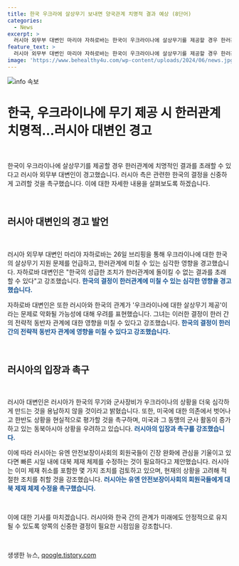 ```yaml
---
title: 한국 우크라에 살상무기 보내면 양국관계 치명적 결과 예상 (8단어)
categories:
  - News
excerpt: >
  러시아 외무부 대변인 마리야 자하로바는 한국이 우크라이나에 살상무기를 제공할 경우 한러관계에 치명적인 결과가 초래될 것이라고 경고했다. 이에 대한 한국 대통령실의 발표를 언급하며, 한국이 미국에 대한 의존에서 벗어나고 한반도 상황을 실제로 평가해야 한다고 촉구했다. 동북아시아에서 미국과 그 동맹의 군사 활동이 증가하고 있으며, 이로 인해 한반도 상황이 위험한 경계선 위에서 흔들리고 있다고 지적했다. 러시아는 데탕트(긴장 완화)에 관심을 두고 있으며, 유엔 안보리 회원국이 대북 제재 체제를 수정하는 것이 효과적일 것이라고 주장했다.
feature_text: >
  러시아 외무부 대변인 마리야 자하로바는 한국이 우크라이나에 살상무기를 제공할 경우 한러관계에 치명적인 결과가 초래될 것이라고 경고했다. 이에 대한 한국 대통령실의 발표를 언급하며, 한국이 미국에 대한 의존에서 벗어나고 한반도 상황을 실제로 평가해야 한다고 촉구했다. 동북아시아에서 미국과 그 동맹의 군사 활동이 증가하고 있으며, 이로 인해 한반도 상황이 위험한 경계선 위에서 흔들리고 있다고 지적했다. 러시아는 데탕트(긴장 완화)에 관심을 두고 있으며, 유엔 안보리 회원국이 대북 제재 체제를 수정하는 것이 효과적일 것이라고 주장했다.
image: 'https://www.behealthy4u.com/wp-content/uploads/2024/06/news.jpg'
---
```


<p><img src="https://www.behealthy4u.com/wp-content/uploads/2024/06/news.jpg" alt="info 속보" /></p>

<h1 data-ke-size="size26">한국, 우크라이나에 무기 제공 시 한러관계 치명적…러시아 대변인 경고</h1>

<p data-ke-size="size16">&nbsp;</p>

<p>한국이 우크라이나에 살상무기를 제공할 경우 한러관계에 치명적인 결과를 초래할 수 있다고 러시아 외무부 대변인이 경고했습니다. 러시아 측은 관련한 한국의 결정을 신중하게 고려할 것을 촉구했습니다. 이에 대한 자세한 내용을 살펴보도록 하겠습니다.</p>

<p data-ke-size="size16">&nbsp;</p>

<h2 data-ke-size="size22">러시아 대변인의 경고 발언</h2>

<p data-ke-size="size16">&nbsp;</p>

<p>러시아 외무부 대변인 마리야 자하로바는 26일 브리핑을 통해 우크라이나에 대한 한국의 살상무기 지원 문제를 언급하고, 한러관계에 미칠 수 있는 심각한 영향을 경고했습니다. 자하로바 대변인은 "한국의 성급한 조치가 한러관계에 돌이킬 수 없는 결과를 초래할 수 있다"고 강조했습니다.
<b><span style="color: #1a5490;">한국의 결정이 한러관계에 미칠 수 있는 심각한 영향을 경고했습니다.</span></b><br></p>

<p>자하로바 대변인은 또한 러시아와 한국의 관계가 '우크라이나에 대한 살상무기 제공'이라는 문제로 악화될 가능성에 대해 우려를 표현했습니다. 그녀는 이러한 결정이 한러 간의 전략적 동반자 관계에 대한 영향을 미칠 수 있다고 강조했습니다.
<b><span style="color: #1a5490;">한국의 결정이 한러 간의 전략적 동반자 관계에 영향을 미칠 수 있다고 강조했습니다.</span></b></p>

<p data-ke-size="size16">&nbsp;</p>

<h2 data-ke-size="size22">러시아의 입장과 촉구</h2>

<p data-ke-size="size16">&nbsp;</p>

<p>러시아 대변인은 러시아가 한국의 무기와 군사장비가 우크라이나의 상황을 더욱 심각하게 만드는 것을 용납하지 않을 것이라고 밝혔습니다. 또한, 미국에 대한 의존에서 벗어나고 한반도 상황을 현실적으로 평가할 것을 촉구하며, 미국과 그 동맹의 군사 활동이 증가하고 있는 동북아시아 상황을 우려하고 있습니다.
<b><span style="color: #1a5490;">러시아의 입장과 촉구를 강조했습니다.</span></b><br></p>

<p>이에 따라 러시아는 유엔 안전보장이사회의 회원국들이 긴장 완화에 관심을 기울이고 있다면 빠른 시일 내에 대북 제재 체제를 수정하는 것이 필요하다고 제안했습니다. 러시아는 이미 제재 취소를 포함한 몇 가지 조치를 검토하고 있으며, 현재의 상황을 고려해 적절한 조치를 취할 것을 강조했습니다.
<b><span style="color: #1a5490;">러시아는 유엔 안전보장이사회의 회원국들에게 대북 제재 체제 수정을 촉구했습니다.</span></b></p>

<p data-ke-size="size16">&nbsp;</p>

<p>이에 대한 기사를 마치겠습니다. 러시아와 한국 간의 관계가 미래에도 안정적으로 유지될 수 있도록 양쪽의 신중한 결정이 필요한 시점임을 강조합니다.</p>

<p data-ke-size="size16">&nbsp;</p>
생생한 뉴스, <a href="https://qoogle.tistory.com" rel="dofollow">qoogle.tistory.com</a>



